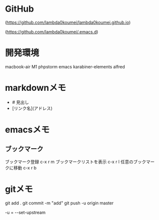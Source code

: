 

# GitHub
(https://github.com/lambda0koumei/lambda0koumei.github.io)

(https://github.com/lambda0koumei/.emacs.d)


# 開発環境
macbook-air M1
phpstorm
emacs
karabiner-elements
alfred

# markdownメモ
- \# 見出し
- \[リンク名\]\(アドレス\)


# emacsメモ
## ブックマーク
ブックマーク登録
c-x r m
ブックマークリストを表示
c-x r l
任意のブックマークに移動
c-x r b


# gitメモ
git add .
git commit -m "add"
git push -u origin master

-u = --set-upstream
